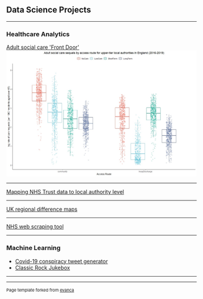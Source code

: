## Data Science Projects

---

### Healthcare Analytics

[Adult social care 'Front Door']()
<img src="/images/FDdata_ByGroup.jpg?raw=true"/>

---
[Mapping NHS Trust data to local authority level]()

---
[UK regional difference maps]()

---
[NHS web scraping tool]()

---

### Machine Learning

- [Covid-19 conspiracy tweet generator]()
- [Classic Rock Jukebox]()

---




---
<p style="font-size:11px">Page template forked from <a href="https://github.com/evanca/quick-portfolio">evanca</a></p>
<!-- Remove above link if you don't want to attibute -->
